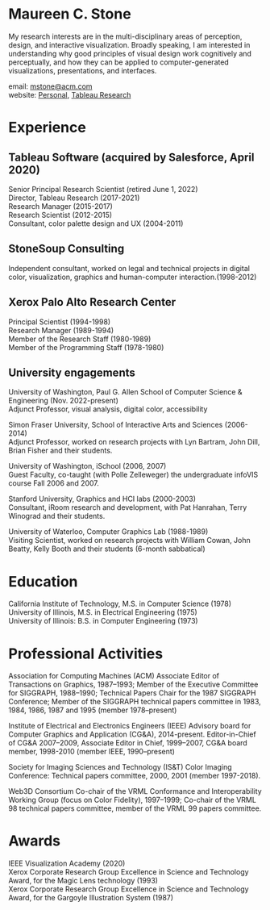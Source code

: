 # Maureen C. Stone
My research interests are in the multi-disciplinary areas of perception, design, and interactive visualization. Broadly speaking, I am interested in understanding why good principles of visual design work cognitively and perceptually, and how they can be applied to computer-generated visualizations, presentations, and interfaces.

email: [mstone@acm.com](mailto:mstone@acm.com) <br>
website: [Personal](https://mcstone.github.io/), 
[Tableau Research](https://research.tableau.com/user/maureen-stone)

# Experience
## Tableau Software (acquired by Salesforce, April 2020)

Senior Principal Research Scientist (retired June 1, 2022)  
Director, Tableau Research (2017-2021)  
Research Manager (2015-2017)  
Research Scientist (2012-2015)  
Consultant, color palette design and UX  (2004-2011)

## StoneSoup Consulting
Independent consultant, worked on legal and technical projects in digital color, visualization, graphics and human-computer interaction.(1998-2012)

## Xerox Palo Alto Research Center
 Principal Scientist (1994-1998) <br>
Research Manager (1989-1994)<br> 
Member of the Research Staff (1980-1989)<br>
Member of the Programming Staff (1978-1980)

## University engagements
University of Washington,  Paul G. Allen School of Computer Science & Engineering (Nov. 2022-present)<br>
Adjunct Professor, visual analysis, digital color, accessibility 

Simon Fraser University, School of Interactive Arts and Sciences (2006-2014)<br>
Adjunct Professor, worked on research projects with Lyn Bartram, John Dill, Brian Fisher and their students.

University of Washington, iSchool (2006, 2007)<br>
 Guest Faculty, co-taught (with Polle Zelleweger) the undergraduate infoVIS course Fall 2006 and 2007.

Stanford University, Graphics and HCI labs (2000-2003)<br>
 Consultant, iRoom research and development, with Pat Hanrahan, Terry Winograd and their students.

University of Waterloo, Computer Graphics Lab (1988-1989) <br>
Visiting Scientist, worked on research projects with William Cowan, John Beatty, Kelly Booth and their students (6-month sabbatical)

# Education
California Institute of Technology, M.S. in Computer Science (1978)<br>
University of Illinois, M.S. in Electrical Engineering (1975)<br> 
University of Illinois: B.S. in Computer Engineering (1973) <br>

# Professional Activities
Association for Computing Machines (ACM) Associate Editor of Transactions on Graphics, 1987–1993; Member of the Executive Committee for SIGGRAPH, 1988–1990; Technical Papers Chair for the 1987 SIGGRAPH Conference; Member of the SIGGRAPH technical papers committee in 1983, 1984, 1986, 1987 and 1995 (member 1978–present)

Institute of Electrical and Electronics Engineers (IEEE) Advisory board for Computer Graphics and Application (CG&A), 2014-present. Editor-in-Chief of CG&A 2007–2009, Associate Editor in Chief, 1999–2007, CG&A board member, 1998-2010 (member IEEE, 1990–present)

Society for Imaging Sciences and Technology (IS&T) Color Imaging Conference: Technical papers committee, 2000, 2001 (member 1997-2018).

Web3D Consortium Co-chair of the VRML Conformance and Interoperability Working Group (focus on Color Fidelity), 1997–1999; Co-chair of the VRML 98 technical papers committee, member of the VRML 99 papers committee.

# Awards
IEEE Visualization Academy (2020)<br>
Xerox Corporate Research Group Excellence in Science and Technology Award, for the Magic Lens technology (1993)<br>
Xerox Corporate Research Group Excellence in Science and Technology Award, for the Gargoyle Illustration System (1987)
